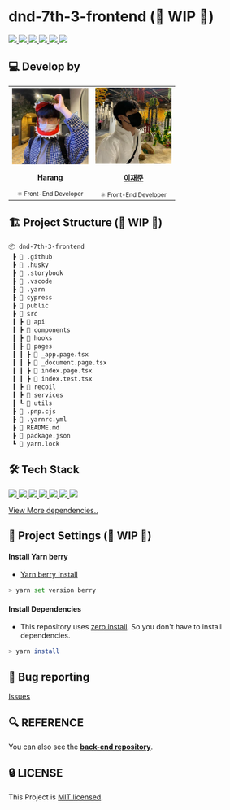 # dnd-7th-3-frontend (🚧 WIP 🚧)

<a href="https://github.com/dnd-side-project/dnd-7th-3-frontend/actions/workflows/ci.yml">
  <img src="https://img.shields.io/github/workflow/status/dnd-side-project/dnd-7th-3-frontend/CI?label=CI&logo=GitHub&style=flat-square" />
</a>

<a href="https://app.codecov.io/gh/dnd-side-project/dnd-7th-3-frontend">
  <img src="https://codecov.io/gh/dnd-side-project/dnd-7th-3-frontend/branch/main/graph/badge.svg"/>
</a>

<a href="https://dashboard.cypress.io/projects/uhy2cb/runs">
  <img src="https://img.shields.io/endpoint?url=https://dashboard.cypress.io/badge/simple/uhy2cb/main&style=flat-square&logo=cypress">
</a>

<a href="https://github.com/dnd-side-project/dnd-7th-3-frontend/issues?q=is%3Aissue+is%3Aopen+sort%3Aupdated-desc">
  <img src="https://img.shields.io/github/issues/dnd-side-project/dnd-7th-3-frontend?style=flat-square" />
</a>

<a href="https://github.com/dnd-side-project/dnd-7th-3-frontend/blob/main/LICENSE">
  <img src="https://img.shields.io/github/license/dnd-side-project/dnd-7th-3-frontend?style=flat-square">
</a>

<a href="#">
  <img src="https://img.shields.io/github/repo-size/dnd-side-project/dnd-7th-3-frontend?logo=yarn&style=flat-square">
</a>

## 💻 Develop by

<table>
  <tr>
    <td align="center"><a href="https://github.com/saseungmin"><img src="./images/harang.jpeg" width="150x;" alt=""/><br /><p><b>Harang</b></p></a><small>⚛️ Front-End Developer</small></td>
    <td align="center"><a href="https://github.com/JaeMeDev"><img src="./images/jaemedev.jpeg" width="150px;" alt=""/><br /><p><b>이재준</b></p></a><small>⚛️ Front-End Developer</small></td>
  </tr>
</table>

## 🏗 Project Structure (🚧 WIP 🚧)

```
📦 dnd-7th-3-frontend
 ┣ 📂 .github
 ┣ 📂 .husky
 ┣ 📂 .storybook
 ┣ 📂 .vscode
 ┣ 📂 .yarn
 ┣ 📂 cypress
 ┣ 📂 public
 ┣ 📂 src
 ┃ ┣ 📂 api
 ┃ ┣ 📂 components
 ┃ ┣ 📂 hooks
 ┃ ┣ 📂 pages
 ┃ ┃ ┣ 📜 _app.page.tsx
 ┃ ┃ ┣ 📜 _document.page.tsx
 ┃ ┃ ┣ 📜 index.page.tsx
 ┃ ┃ ┣ 📜 index.test.tsx
 ┃ ┣ 📂 recoil
 ┃ ┣ 📂 services
 ┃ ┗ 📂 utils
 ┣ 📜 .pnp.cjs
 ┣ 📜 .yarnrc.yml
 ┣ 📜 README.md
 ┣ 📜 package.json
 ┗ 📜 yarn.lock
```


## 🛠 Tech Stack

<a href="#">
  <img src="https://img.shields.io/github/package-json/dependency-version/dnd-side-project/dnd-7th-3-frontend/next?logo=next.js&style=for-the-badge">
</a>
<a href="#">
  <img src="https://img.shields.io/github/package-json/dependency-version/dnd-side-project/dnd-7th-3-frontend/react?logo=react&style=for-the-badge">
</a>
<a href="#">
  <img src="https://img.shields.io/github/package-json/dependency-version/dnd-side-project/dnd-7th-3-frontend/react-query?logo=react-query&style=for-the-badge">
</a>
<a href="#">
  <img src="https://img.shields.io/github/package-json/dependency-version/dnd-side-project/dnd-7th-3-frontend/recoil?style=for-the-badge">
</a>
<a href="#">
  <img src="https://img.shields.io/github/package-json/dependency-version/dnd-side-project/dnd-7th-3-frontend/@emotion/react?label=emotion&logo=%F0%9F%91%A9%E2%80%8D%F0%9F%8E%A4&style=for-the-badge">
</a>
<a href="#">
  <img src="https://img.shields.io/github/package-json/dependency-version/dnd-side-project/dnd-7th-3-frontend/dev/jest?logo=jest&logoColor=%23C21325&style=for-the-badge">
</a>
<a href="#">
  <img src="https://img.shields.io/github/package-json/dependency-version/dnd-side-project/dnd-7th-3-frontend/dev/cypress?logo=cypress&style=for-the-badge">
</a>

[View More dependencies..](https://github.com/dnd-side-project/dnd-7th-3-frontend/blob/main/package.json)

## 🚀 Project Settings (🚧 WIP 🚧)

#### Install Yarn berry
- [Yarn berry Install](https://yarnpkg.com/getting-started/install)

```bash
> yarn set version berry
```

#### Install Dependencies
- This repository uses [zero install](https://yarnpkg.com/features/zero-installs). So you don't have to install dependencies.

```bash
> yarn install
```

## 🐛 Bug reporting
[Issues](https://github.com/dnd-side-project/dnd-7th-3-frontend/issues?q=is%3Aissue+is%3Aopen+sort%3Aupdated-desc)

## 🔍 REFERENCE
You can also see the [**back-end repository**](https://github.com/dnd-side-project/dnd-7th-3-backend).

## 🔒 LICENSE
This Project is [MIT licensed](https://github.com/dnd-side-project/dnd-7th-3-frontend/blob/main/LICENSE).

